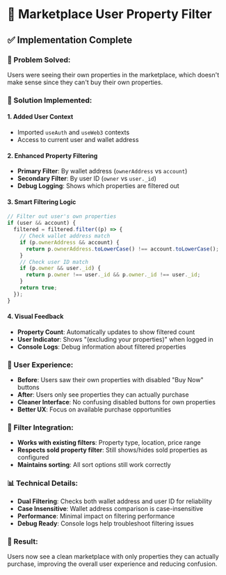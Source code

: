 # 🚫 Marketplace User Property Filter

## ✅ Implementation Complete

### **🎯 Problem Solved:**
Users were seeing their own properties in the marketplace, which doesn't make sense since they can't buy their own properties.

### **🔧 Solution Implemented:**

#### **1. Added User Context**
- Imported `useAuth` and `useWeb3` contexts
- Access to current user and wallet address

#### **2. Enhanced Property Filtering**
- **Primary Filter**: By wallet address (`ownerAddress` vs `account`)
- **Secondary Filter**: By user ID (`owner` vs `user._id`)
- **Debug Logging**: Shows which properties are filtered out

#### **3. Smart Filtering Logic**
```javascript
// Filter out user's own properties
if (user && account) {
  filtered = filtered.filter((p) => {
    // Check wallet address match
    if (p.ownerAddress && account) {
      return p.ownerAddress.toLowerCase() !== account.toLowerCase();
    }
    // Check user ID match
    if (p.owner && user._id) {
      return p.owner !== user._id && p.owner._id !== user._id;
    }
    return true;
  });
}
```

#### **4. Visual Feedback**
- **Property Count**: Automatically updates to show filtered count
- **User Indicator**: Shows "(excluding your properties)" when logged in
- **Console Logs**: Debug information about filtered properties

### **🎨 User Experience:**
- **Before**: Users saw their own properties with disabled "Buy Now" buttons
- **After**: Users only see properties they can actually purchase
- **Cleaner Interface**: No confusing disabled buttons for own properties
- **Better UX**: Focus on available purchase opportunities

### **🔄 Filter Integration:**
- **Works with existing filters**: Property type, location, price range
- **Respects sold property filter**: Still shows/hides sold properties as configured
- **Maintains sorting**: All sort options still work correctly

### **📊 Technical Details:**
- **Dual Filtering**: Checks both wallet address and user ID for reliability
- **Case Insensitive**: Wallet address comparison is case-insensitive
- **Performance**: Minimal impact on filtering performance
- **Debug Ready**: Console logs help troubleshoot filtering issues

### **🎯 Result:**
Users now see a clean marketplace with only properties they can actually purchase, improving the overall user experience and reducing confusion.